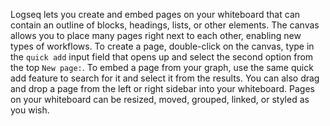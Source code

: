 Logseq lets you create and embed pages on your whiteboard that can contain an outline of blocks, headings, lists, or other elements. The canvas allows you to place many pages right next to each other, enabling new types of workflows. To create a page, double-click on the canvas, type in the `quick add` input field that opens up and select the second option from the top `New page:`. To embed a page from your graph, use the same quick add feature to search for it and select it from the results. You can also drag and drop a page from the left or right sidebar into your whiteboard. Pages on your whiteboard can be resized, moved, grouped, linked, or styled as you wish.